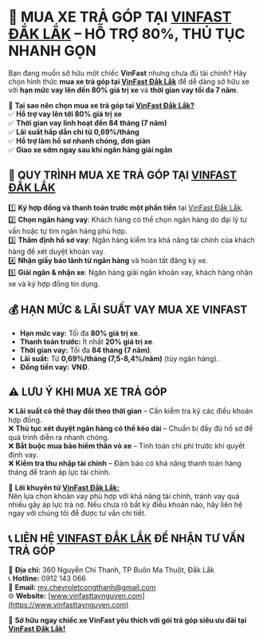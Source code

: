 
# 🚗 MUA XE TRẢ GÓP TẠI [VINFAST ĐẮK LẮK](https://vinfasttaynguyen.com/) – HỖ TRỢ 80%, THỦ TỤC NHANH GỌN  

Bạn đang muốn sở hữu một chiếc **VinFast** nhưng chưa đủ tài chính? Hãy chọn hình thức **mua xe trả góp tại [VinFast Đắk Lắk](https://vinfasttaynguyen.com/)** để dễ dàng sở hữu xe với **hạn mức vay lên đến 80% giá trị xe** và **thời gian vay tối đa 7 năm**.  

📌 **Tại sao nên chọn mua xe trả góp tại [VinFast Đắk Lắk?](https://vinfasttaynguyen.com/)**  
✅ **Hỗ trợ vay lên tới 80% giá trị xe**  
✅ **Thời gian vay linh hoạt đến 84 tháng (7 năm)**  
✅ **Lãi suất hấp dẫn chỉ từ 0,69%/tháng**  
✅ **Hỗ trợ làm hồ sơ nhanh chóng, đơn giản**  
✅ **Giao xe sớm ngay sau khi ngân hàng giải ngân**  

## 📝 QUY TRÌNH MUA XE TRẢ GÓP TẠI [VINFAST ĐẮK LẮK](https://vinfasttaynguyen.com/)  
1️⃣ **Ký hợp đồng và thanh toán trước một phần tiền** tại [VinFast Đắk Lắk](https://vinfasttaynguyen.com/).  
2️⃣ **Chọn ngân hàng vay**: Khách hàng có thể chọn ngân hàng do đại lý tư vấn hoặc tự tìm ngân hàng phù hợp.  
3️⃣ **Thẩm định hồ sơ vay**: Ngân hàng kiểm tra khả năng tài chính của khách hàng để xét duyệt khoản vay.  
4️⃣ **Nhận giấy bảo lãnh từ ngân hàng** và hoàn tất đăng ký xe.  
5️⃣ **Giải ngân & nhận xe**: Ngân hàng giải ngân khoản vay, khách hàng nhận xe và ký hợp đồng tín dụng.  

## 💰 HẠN MỨC & LÃI SUẤT VAY MUA XE VINFAST  
- **Hạn mức vay:** Tối đa **80% giá trị xe**.  
- **Thanh toán trước:** Ít nhất **20% giá trị xe**.  
- **Thời gian vay:** Tối đa **84 tháng (7 năm)**.  
- **Lãi suất:** Từ **0,69%/tháng (7,5-8,4%/năm)** (tùy ngân hàng).  
- **Đồng tiền vay:** **VNĐ**.  

## ⚠️ LƯU Ý KHI MUA XE TRẢ GÓP  
❌ **Lãi suất có thể thay đổi theo thời gian** – Cần kiểm tra kỹ các điều khoản hợp đồng.  
❌ **Thủ tục xét duyệt ngân hàng có thể kéo dài** – Chuẩn bị đầy đủ hồ sơ để quá trình diễn ra nhanh chóng.  
❌ **Bắt buộc mua bảo hiểm thân vỏ xe** – Tính toán chi phí trước khi quyết định vay.  
❌ **Kiểm tra thu nhập tài chính** – Đảm bảo có khả năng thanh toán hàng tháng để tránh áp lực tài chính.  

📌 **Lời khuyên từ [VinFast Đắk Lắk:](https://vinfasttaynguyen.com/)**  
Nên lựa chọn khoản vay phù hợp với khả năng tài chính, tránh vay quá nhiều gây áp lực trả nợ. Nếu chưa rõ bất kỳ điều khoản nào, hãy liên hệ ngay với chúng tôi để được tư vấn chi tiết.  

## 📞 LIÊN HỆ [VINFAST ĐẮK LẮK](https://vinfasttaynguyen.com/) ĐỂ NHẬN TƯ VẤN TRẢ GÓP  
📍 **Địa chỉ:** 360 Nguyễn Chí Thanh, TP Buôn Ma Thuột, Đắk Lắk  
📞 **Hotline:** 0912 143 066  
📧 **Email:** [my.chevroletcongthanh@gmail.com](mailto:my.chevroletcongthanh@gmail.com)  
🌐 **Website:** [www.vinfasttaynguyen.com](https://www.vinfasttaynguyen.com)  

🚗 **Sở hữu ngay chiếc xe VinFast yêu thích với gói trả góp siêu ưu đãi tại [VinFast Đắk Lắk!](https://vinfasttaynguyen.com/)**  


